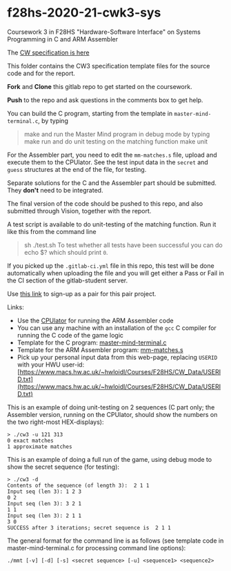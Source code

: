 # f28hs-2020-21-cwk3-sys

Coursework 3 in F28HS "Hardware-Software Interface"  on Systems Programming in C and ARM Assembler

The [CW specification is here](https://www.macs.hw.ac.uk/~hwloidl/Courses/F28HS/F28HS_CW3_2021.pdf)

This folder contains the CW3 specification template files for the source code and for the report.

**Fork** and **Clone** this gitlab repo to get started on the coursework.

**Push** to the repo and ask questions in the comments box to get help.

You can build the C program, starting from the template in `master-mind-terminal.c`, by typing
 > make
and run the Master Mind program in debug mode by typing
 > make run
and do unit testing on the matching function
 > make unit

For the Assembler part, you need to edit the `mm-matches.s` file, upload and execute them to the CPUlator.
See the test input data in the `secret` and `guess` structures at the end of the file, for testing.

Separate solutions for the C and the Assembler part should be submitted. They **don't** need to be integrated.

The final version of the code should be pushed to this repo, and also submitted through Vision, together with the report.

A test script is available to do unit-testing of the matching function. Run it like this from the command line
 > sh ./test.sh
To test whether all tests have been successful you can do
 > echo $?
which should print `0`.

If you picked up the `.gitlab-ci.yml` file in this repo, this test will be done automatically when uploading the file and you will get either a Pass or Fail in the CI section of the gitlab-student server.

Use [this link](https://docs.google.com/spreadsheets/d/1iUMkIK1-76qp3_G4s9Qvd1huxu94v4ikyB0Ya0PGypQ/edit?usp=sharing) to sign-up as a pair for this pair project.

Links:
- Use the [CPUlator](https://cpulator.01xz.net/?sys=arm-de1soc&d_audio=48000) for running the ARM Assembler code
- You can use any machine with an installation of the `gcc` C compiler for running the C code of the game logic
- Template for the C program: [master-mind-terminal.c](master-mind-terminal.c)
- Template for the ARM Assembler program: [mm-matches.s](mm-matches.s)
- Pick up your personal input data from this web-page, replacing `USERID` with your HWU user-id: [https://www.macs.hw.ac.uk/~hwloidl/Courses/F28HS/CW_Data/USERID.txt](https://www.macs.hw.ac.uk/~hwloidl/Courses/F28HS/CW_Data/USERID.txt)

This is an example of doing unit-testing on 2 sequences (C part only; the Assembler version, running on the CPUlator, should show the numbers on the two right-most HEX-displays):
```
> ./cw3 -u 121 313
0 exact matches
1 approximate matches
```

This is an example of doing a full run of the game, using debug mode to show the secret sequence (for testing):
```
> ./cw3 -d
Contents of the sequence (of length 3):  2 1 1
Input seq (len 3): 1 2 3
0 2
Input seq (len 3): 3 2 1
1 1
Input seq (len 3): 2 1 1
3 0
SUCCESS after 3 iterations; secret sequence is  2 1 1
```

The general format for the command line is as follows (see template code in master-mind-terminal.c for processing command line options):
```
./mmt [-v] [-d] [-s] <secret sequence> [-u] <sequence1> <sequence2>
```